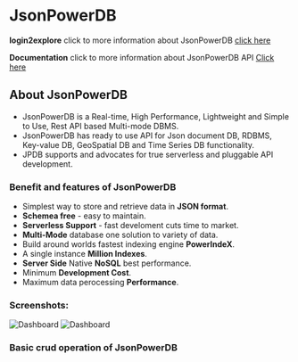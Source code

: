 # JsonPowerDB

**login2explore** click to more information about JsonPowerDB  [click here](http://login2explore.com)

**Documentation** click to more information about JsonPowerDB API [Click here](http://login2explore.com/jpdb/docs.html)

## About JsonPowerDB

* JsonPowerDB is a Real-time, High Performance, Lightweight and Simple to Use, Rest API based Multi-mode DBMS.
* JsonPowerDB has ready to use API for Json document DB, RDBMS, Key-value DB, GeoSpatial DB and Time Series DB functionality.
* JPDB supports and advocates for true serverless and pluggable API development.

### Benefit and features of JsonPowerDB

  - Simplest way to store and retrieve data in **JSON format**.
  - **Schemea free** - easy to maintain. 
  - **Serverless Support** - fast develoment cuts time to market.
  - **Multi-Mode** database one solution to variety of data.
  - Build around worlds fastest indexing engine **PowerIndeX**.
  - A single instance **Million Indexes**.
  - **Server Side** Native **NoSQL** best performance.
  - Minimum **Development Cost**.
  - Maximum data perocessing **Performance**.

### Screenshots:

![Dashboard](https://github.com/manishmk9/JPDB_CRUD/blob/master/Dashboard.PNG?raw=true)
![Dashboard](https://github.com/manishmk9/JPDB_CRUD/blob/main/Dashboard.PNG?)

### Basic crud operation of JsonPowerDB 
